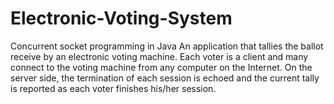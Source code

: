 # Electronic-Voting-System
Concurrent socket programming in Java
An application that tallies the ballot receive by an electronic voting machine. Each voter is a client and many connect to the voting machine from any computer on
the Internet. On the server side, the termination of each session is echoed and the current tally is reported as each voter finishes his/her session.
